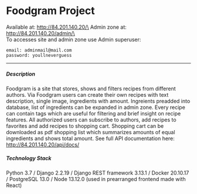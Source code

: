 # Foodgram Project #
Available at: http://84.201.140.20/\
Admin zone at: http://84.201.140.20/admin/\   
To accesses site and admin zone use Admin superuser:
```
email: adminmail@mail.com
password: youllneverguess
```
---

##### Description #####
Foodgram is a site that stores, shows and filters recipes from different authors. Via Foodgram users can create their own recipes with text description, single image, ingredients with amount. Ingreients preadded into database, list of ingredients can be expanded in admin zone. Every recipe can contain tags which are useful for filtering and brief insight on recipe features. All authorized users can subscribe to authors, add recipes to favorites and add recipes to shopping cart. Shopping cart can be downloaded as pdf shopping list which summarizes amounts of equal ingredients and shows total amount. See full API documentation here: http://84.201.140.20/api/docs/

##### Technology Stack #####
Python 3.7 / Django 2.2.19 / Django REST framework 3.13.1 / Docker 20.10.17 / PostgreSQL 13.0 / Node 13.12.0 (used in prearranged frontend made with React)